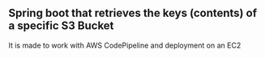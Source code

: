 <h2>Spring boot that retrieves the keys (contents) of a specific S3 Bucket</h2>

<p>It is made to work with AWS CodePipeline and deployment on an EC2</p>
